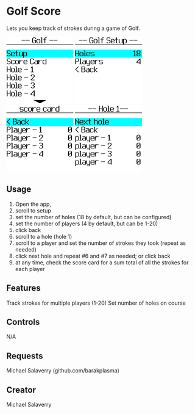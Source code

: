 # Golf Score

Lets you keep track of strokes during a game of Golf.

![](mainmenu.png)
![](setupmenu.png)
![](scorecard.png)
![](holemenu.png)

## Usage

1. Open the app,
1. scroll to setup
1. set the number of holes (18 by default, but can be configured)
1. set the number of players (4 by default, but can be 1-20)
1. click back
1. scroll to a hole (hole 1)
1. scroll to a player and set the number of strokes they took (repeat as needed)
1. click next hole and repeat #6 and #7 as needed; or click back
1. at any time, check the score card for a sum total of all the strokes for each player

## Features

Track strokes for multiple players (1-20)
Set number of holes on course

## Controls

N/A

## Requests

Michael Salaverry (github.com/barakplasma)

## Creator

Michael Salaverry
